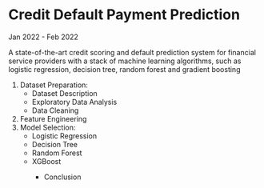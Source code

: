 <h1>Credit Default Payment Prediction</h1>
<p>
Jan 2022 - Feb 2022
</p>
<p>
A state-of-the-art credit scoring and default prediction system for financial service providers with a stack of machine learning algorithms, such as logistic regression, decision tree, random forest and gradient boosting
</p>

<ol>
  <li>
    Dataset Preparation:
      <ul>
        <li>
          Dataset Description
        </li>
        <li>
          Exploratory Data Analysis
        </li>
        <li>
          Data Cleaning
        </li>
      </ul>
    </li>
   <li>
    Feature Engineering
   </li>
   <li>
    Model Selection:
      <ul>
        <li>
          Logistic Regression
        </li>
        <li>
          Decision Tree
        </li>
        <li>
          Random Forest
        </li>
        <li>
          XGBoost
         </li>
      <ul>
    </li>
   <li>
    Conclusion
    </li>
</ul>
